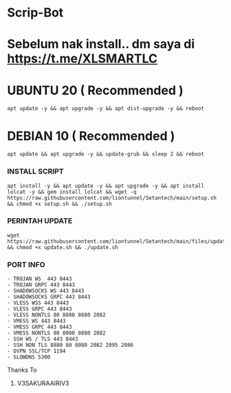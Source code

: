 # Scrip-Bot

# Sebelum nak install.. dm saya di https://t.me/XLSMARTLC

# UBUNTU 20 ( Recommended )
<pre><code>apt update -y && apt upgrade -y && apt dist-upgrade -y && reboot</code></pre>

# DEBIAN 10 ( Recommended )
<pre><code>apt update && apt upgrade -y && update-grub && sleep 2 && reboot</pre></code>

### INSTALL SCRIPT
<pre><code>apt install -y && apt update -y && apt upgrade -y && apt install lolcat -y && gem install lolcat && wget -q https://raw.githubusercontent.com/liontunnel/Setantech/main/setup.sh && chmod +x setup.sh && ./setup.sh
</code></pre>

### PERINTAH UPDATE
<pre><code>wget https://raw.githubusercontent.com/liontunnel/Setantech/main/files/update.sh && chmod +x update.sh && ./update.sh</code></pre>

### PORT INFO
```
- TROJAN WS  443 8443
- TROJAN GRPC 443 8443
- SHADOWSOCKS WS 443 8443
- SHADOWSOCKS GRPC 443 8443
- VLESS WSS 443 8443
- VLESS GRPC 443 8443
- VLESS NONTLS 80 8080 8880 2082
- VMESS WS 443 8443
- VMESS GRPC 443 8443
- VMESS NONTLS 80 8080 8880 2082
- SSH WS / TLS 443 8443
- SSH NON TLS 8880 80 8080 2082 2095 2086
- OVPN SSL/TCP 1194
- SLOWDNS 5300
```



Thanks To
01. V3SAKURAAIRIV3
